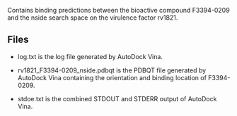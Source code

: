 Contains binding predictions between the bioactive compound F3394-0209 and the nside search space on the virulence factor rv1821.

## Files

- log.txt is the log file generated by AutoDock Vina.

- rv1821_F3394-0209_nside.pdbqt is the PDBQT file generated by AutoDock Vina containing the orientation and binding location of F3394-0209.

- stdoe.txt is the combined STDOUT and STDERR output of AutoDock Vina.

